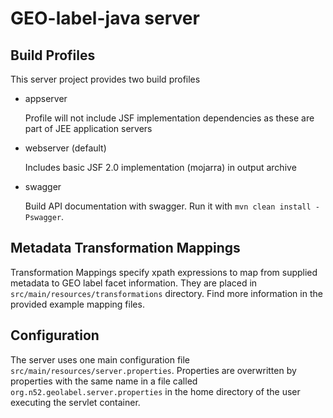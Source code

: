 GEO-label-java server
======================

## Build Profiles

This server project provides two build profiles

 * appserver

   Profile will not include JSF implementation dependencies as these are part of JEE application servers
 * webserver (default)

   Includes basic JSF 2.0 implementation (mojarra) in output archive
 * swagger
 
   Build API documentation with swagger. Run it with `mvn clean install -Pswagger`.
   
   
## Metadata Transformation Mappings

Transformation Mappings specify xpath expressions to map from supplied metadata to GEO label facet information. 
They are placed in `src/main/resources/transformations` directory. Find more information in the provided example mapping files.

## Configuration

The server uses one main configuration file `src/main/resources/server.properties`. Properties are overwritten by properties with the same name in a file called `org.n52.geolabel.server.properties` in the home directory of the user executing the servlet container.